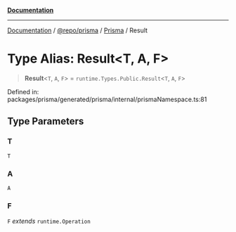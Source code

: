 [**Documentation**](../../../../../README.md)

***

[Documentation](../../../../../README.md) / [@repo/prisma](../../../README.md) / [Prisma](../README.md) / Result

# Type Alias: Result\<T, A, F\>

> **Result**\<`T`, `A`, `F`\> = `runtime.Types.Public.Result`\<`T`, `A`, `F`\>

Defined in: packages/prisma/generated/prisma/internal/prismaNamespace.ts:81

## Type Parameters

### T

`T`

### A

`A`

### F

`F` *extends* `runtime.Operation`
